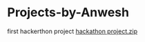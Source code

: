 # Projects-by-Anwesh
first hackerthon project
[hackathon project.zip](https://github.com/user-attachments/files/22197609/hackathon.project.zip)
